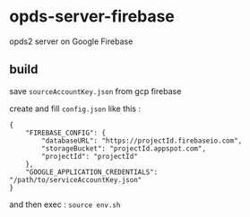 # opds-server-firebase
opds2 server on Google Firebase


## build

save `sourceAccountKey.json` from gcp firebase

create and fill `config.json` like this : 
```
{
    "FIREBASE_CONFIG": {
        "databaseURL": "https://projectId.firebaseio.com",
        "storageBucket": "projectId.appspot.com",
        "projectId": "projectId"
    },
    "GOOGLE_APPLICATION_CREDENTIALS": "/path/to/serviceAccountKey.json"
}
```

and then exec : `source env.sh`
